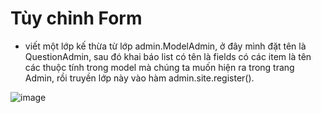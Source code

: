 # Tùy chỉnh Form 
- viết một lớp kế thừa từ lớp admin.ModelAdmin, ở đây mình đặt tên là QuestionAdmin, 
sau đó khai báo list có tên là fields có các item là tên các thuộc tính trong model mà chúng ta muốn hiện ra trong trang Admin, 
rồi truyền lớp này vào hàm admin.site.register().

![image](https://user-images.githubusercontent.com/45547213/51310163-a483a780-1a78-11e9-9b09-86d3415f539c.png)
